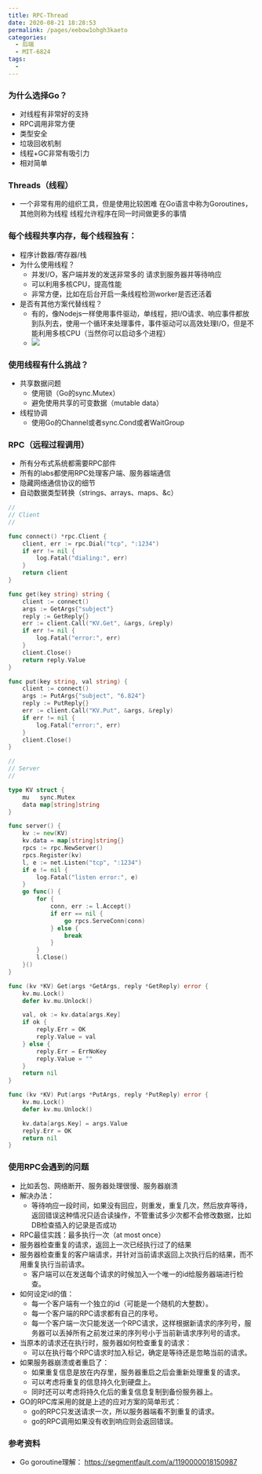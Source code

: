 ```yaml
---
title: RPC-Thread
date: 2020-08-21 18:28:53
permalink: /pages/eebow1ohgh3kaeto
categories: 
  - 后端
  - MIT-6824
tags: 
  - 
---
```


### 为什么选择Go？
- 对线程有非常好的支持
- RPC调用非常方便
- 类型安全
- 垃圾回收机制
- 线程+GC非常有吸引力
- 相对简单


### Threads（线程）
- 一个非常有用的组织工具，但是使用比较困难 在Go语言中称为Goroutines，其他则称为线程 线程允许程序在同一时间做更多的事情

### 每个线程共享内存，每个线程独有：

- 程序计数器/寄存器/栈
- 为什么使用线程？
    - 并发I/O，客户端并发的发送非常多的 请求到服务器并等待响应
    - 可以利用多核CPU，提高性能
    - 非常方便，比如在后台开启一条线程检测worker是否还活着
- 是否有其他方案代替线程？
    - 有的，像Nodejs一样使用事件驱动，单线程，把I/O请求、响应事件都放到队列去，使用一个循环来处理事件，事件驱动可以高效处理I/O，但是不能利用多核CPU（当然你可以启动多个进程）
    - ![](https://cdn.jsdelivr.net/gh/HoldDie/img/20200823192245.png)

### 使用线程有什么挑战？
- 共享数据问题
    - 使用锁（Go的sync.Mutex）
    - 避免使用共享的可变数据（mutable data）
- 线程协调
    - 使用Go的Channel或者sync.Cond或者WaitGroup

### RPC（远程过程调用）
- 所有分布式系统都需要RPC部件
- 所有的labs都使用RPC处理客户端、服务器端通信
- 隐藏网络通信协议的细节
- 自动数据类型转换（strings、arrays、maps、&c）

```go
//
// Client
//

func connect() *rpc.Client {
	client, err := rpc.Dial("tcp", ":1234")
	if err != nil {
		log.Fatal("dialing:", err)
	}
	return client
}

func get(key string) string {
	client := connect()
	args := GetArgs{"subject"}
	reply := GetReply{}
	err := client.Call("KV.Get", &args, &reply)
	if err != nil {
		log.Fatal("error:", err)
	}
	client.Close()
	return reply.Value
}

func put(key string, val string) {
	client := connect()
	args := PutArgs{"subject", "6.824"}
	reply := PutReply{}
	err := client.Call("KV.Put", &args, &reply)
	if err != nil {
		log.Fatal("error:", err)
	}
	client.Close()
}

//
// Server
//

type KV struct {
	mu   sync.Mutex
	data map[string]string
}

func server() {
	kv := new(KV)
	kv.data = map[string]string{}
	rpcs := rpc.NewServer()
	rpcs.Register(kv)
	l, e := net.Listen("tcp", ":1234")
	if e != nil {
		log.Fatal("listen error:", e)
	}
	go func() {
		for {
			conn, err := l.Accept()
			if err == nil {
				go rpcs.ServeConn(conn)
			} else {
				break
			}
		}
		l.Close()
	}()
}

func (kv *KV) Get(args *GetArgs, reply *GetReply) error {
	kv.mu.Lock()
	defer kv.mu.Unlock()

	val, ok := kv.data[args.Key]
	if ok {
		reply.Err = OK
		reply.Value = val
	} else {
		reply.Err = ErrNoKey
		reply.Value = ""
	}
	return nil
}

func (kv *KV) Put(args *PutArgs, reply *PutReply) error {
	kv.mu.Lock()
	defer kv.mu.Unlock()

	kv.data[args.Key] = args.Value
	reply.Err = OK
	return nil
}
```

### 使用RPC会遇到的问题
- 比如丢包、网络断开、服务器处理很慢、服务器崩溃
- 解决办法：
    - 等待响应一段时间，如果没有回应，则重发，重复几次，然后放弃等待，返回错误这种情况只适合读操作，不管重试多少次都不会修改数据，比如DB检查插入的记录是否成功
- RPC最佳实践：最多执行一次（at most once）
- 服务器检查重复的请求，返回上一次已经执行过了的结果
- 服务器检查重复的客户端请求，并针对当前请求返回上次执行后的结果，而不用重复执行当前请求。
    - 客户端可以在发送每个请求的时候加入一个唯一的id给服务器端进行检查。
- 如何设定id的值：
    - 每一个客户端有一个独立的id（可能是一个随机的大整数）。
    - 每一个客户端的RPC请求都有自己的序号。
    - 每一个客户端一次只能发送一个RPC请求，这样根据新请求的序列号，服务器可以丢掉所有之前发过来的序列号小于当前新请求序列号的请求。
- 当原本的请求还在执行时，服务器如何检查重复的请求：
    - 可以在执行每个RPC请求时加入标记，确定是等待还是忽略当前的请求。
- 如果服务器崩溃或者重启了：
    - 如果重复信息是放在内存里，服务器重启之后会重新处理重复的请求。
    - 可以考虑将重复的信息持久化到硬盘上。
    - 同时还可以考虑将持久化后的重复信息复制到备份服务器上。
- GO的RPC库采用的就是上述的应对方案的简单形式：
    - go的RPC只发送请求一次，所以服务器端看不到重复的请求。
    - go的RPC调用如果没有收到响应则会返回错误。


### 参考资料
- Go goroutine理解： https://segmentfault.com/a/1190000018150987
